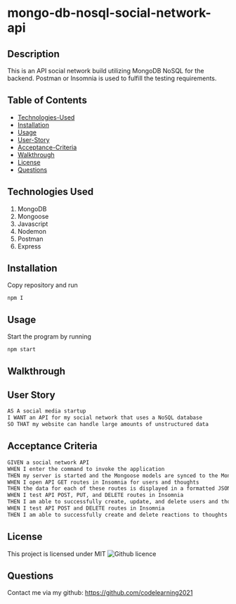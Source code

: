 # mongo-db-nosql-social-network-api

## Description
This is an API social network build utilizing MongoDB NoSQL for the backend. Postman or Insomnia is used to fulfill the testing requirements.

  ## Table of Contents
  * [Technologies-Used](#technologies-used)
  * [Installation](#installation)
  * [Usage](#usage)
  * [User-Story](#user-story)
  * [Acceptance-Criteria](#acceptance-criteria)
  * [Walkthrough](#walkthrough)
  * [License](#license)
  * [Questions](#questions)

## Technologies Used
1. MongoDB
2. Mongoose
3. Javascript
4. Nodemon
5. Postman
6. Express

## Installation
Copy repository and run
```terminal
npm I
```

## Usage

Start the program by running
```terminal
npm start
```

## Walkthrough

## User Story

```md
AS A social media startup
I WANT an API for my social network that uses a NoSQL database
SO THAT my website can handle large amounts of unstructured data
```

## Acceptance Criteria

```md
GIVEN a social network API
WHEN I enter the command to invoke the application
THEN my server is started and the Mongoose models are synced to the MongoDB database
WHEN I open API GET routes in Insomnia for users and thoughts
THEN the data for each of these routes is displayed in a formatted JSON
WHEN I test API POST, PUT, and DELETE routes in Insomnia
THEN I am able to successfully create, update, and delete users and thoughts in my database
WHEN I test API POST and DELETE routes in Insomnia
THEN I am able to successfully create and delete reactions to thoughts and add and remove friends to a user’s friend list
```



## License 
  This project is licensed under MIT
  ![Github licence](http://img.shields.io/badge/license-MIT-blue.svg)

  ## Questions
  Contact me via my github: https://github.com/codelearning2021